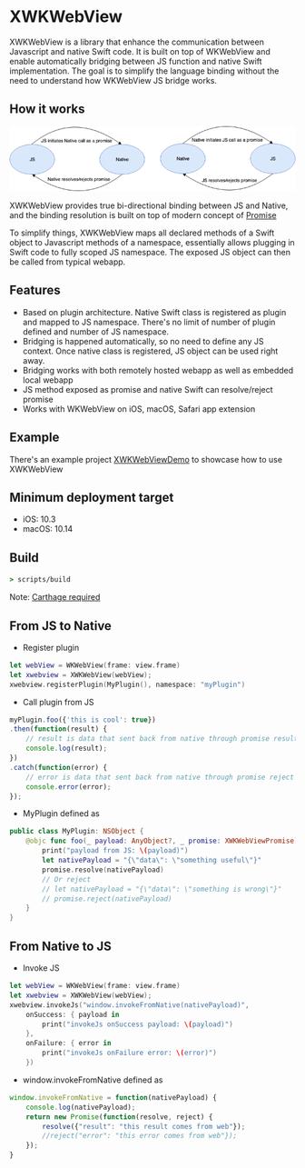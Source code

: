 # XWKWebView

XWKWebView is a library that enhance the communication between Javascript and native Swift code. It is built on top of WKWebView and enable automatically bridging between JS function and native Swift implementation. The goal is to simplify the language binding without the need to understand how WKWebView JS bridge works.

## How it works

![XWKWebView](docs/XWKWebView.png?raw=true "XWKWebView")

XWKWebView provides true bi-directional binding between JS and Native, and the binding resolution is built on top of modern concept of [Promise](https://developer.mozilla.org/en-US/docs/Web/JavaScript/Reference/Global_Objects/Promise)

To simplify things, XWKWebView maps all declared methods of a Swift object to Javascript methods of a namespace, essentially allows plugging in Swift code to fully scoped JS namespace. The exposed JS object can then be called from typical webapp.

## Features

- Based on plugin architecture. Native Swift class is registered as plugin and mapped to JS namespace. There's no limit of number of plugin defined and number of JS namespace.
- Bridging is happened automatically, so no need to define any JS context. Once native class is registered, JS object can be used right away.
- Bridging works with both remotely hosted webapp as well as embedded local webapp
- JS method exposed as promise and native Swift can resolve/reject promise
- Works with WKWebView on iOS, macOS, Safari app extension

## Example

There's an example project [XWKWebViewDemo](https://github.com/phongnlu/XWKWebViewDemo) to showcase how to use XWKWebView

## Minimum deployment target

- iOS: 10.3
- macOS: 10.14

## Build

```cmd
> scripts/build
```

Note: [Carthage required](https://github.com/Carthage/Carthage)

## From JS to Native

- Register plugin 

```swift
let webView = WKWebView(frame: view.frame)
let xwebview = XWKWebView(webView);
xwebview.registerPlugin(MyPlugin(), namespace: "myPlugin")
```

- Call plugin from JS

```javascript
myPlugin.foo({'this is cool': true})
.then(function(result) {
    // result is data that sent back from native through promise result
    console.log(result);
})
.catch(function(error) {
    // error is data that sent back from native through promise reject
    console.error(error);
});
```

- MyPlugin defined as

```swift
public class MyPlugin: NSObject {
    @objc func foo(_ payload: AnyObject?, _ promise: XWKWebViewPromise) {
        print("payload from JS: \(payload)")
        let nativePayload = "{\"data\": \"something useful\"}"
        promise.resolve(nativePayload)
        // Or reject
        // let nativePayload = "{\"data\": \"something is wrong\"}"
        // promise.reject(nativePayload)
    }
}
```

## From Native to JS

- Invoke JS

```swift
let webView = WKWebView(frame: view.frame)
let xwebview = XWKWebView(webView);
xwebview.invokeJs("window.invokeFromNative(nativePayload)",
    onSuccess: { payload in
        print("invokeJs onSuccess payload: \(payload)")
    },
    onFailure: { error in
        print("invokeJs onFailure error: \(error)")
    })
```

- window.invokeFromNative defined as

```javascript
window.invokeFromNative = function(nativePayload) {
    console.log(nativePayload);
    return new Promise(function(resolve, reject) {
        resolve({"result": "this result comes from web"});
        //reject("error": "this error comes from web"});
    });
}
```